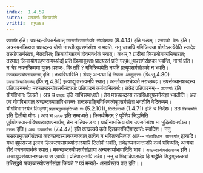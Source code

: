 ```yaml
---
index:  1.4.59
sutra:  उपसर्गाः क्रियायोगे
vritti:  nyasa
---
```


`प्रणयति` इति। प्रशब्दस्योपसर्गत्वात् `उपसर्गादसमासेऽपि णोपदेशस्य` (8.4.14) इति णत्वम्।
`प्रनायको देशः` इति। अत्रनयनक्रियया प्रशब्दस्य योगो नास्तीत्युपसर्गसंज्ञा न भवति. ननु चात्रापि गमिक्रियया योगोऽस्त्येवेति स्यादेव तस्योपसर्गसंज्ञा, नेतदस्ति; क्रियायोगग्रहणं ह्येवमनर्थकं स्यात्। कथम् ? प्रादीनां क्रियायोगाव्यभिचारात्; तस्मात् क्रियायोगग्रहणसामर्थ्याद्यं प्रति क्रियायुक्ताः प्रादयस्तं प्रति गत्#ुयपसर्गसंज्ञका भवन्ति, नान्यं प्रति। न चेह नयनक्रियया युक्तः प्रशब्दः, किं तर्हि ? गमिक्रिययेति नयतिं प्रत्युपसर्गसंज्ञको न भवति।
`मरुच्छब्दस्योपसंख्यानम्` इति। तत्वविधाविति। शेषः; अन्यथा हि `निपाता आद्युदात्ताः` (फि.सू.4.80) `उपसर्गाश्चाभिवर्जम्` (फि.सू.4.81) इत्याद्युदात्तत्वमपि स्यात्। अन्तोदात्तश्चेष्यते मरुच्छब्दः। उपसंख्यानशब्दस्य प्रतिपादनमर्थः; मरुच्छब्दस्योपसर्गसंज्ञायाः प्रतिपादनं कर्तव्यमित्यर्थः। तत्रेदं प्रतिपादनम्-- `उपसर्गाः` इति योगविभागः क्रियते। अत्र च `प्रादयः` इति नाभिसम्बध्यते। तेन मरुच्छब्दस्य तत्वविधावुपसर्गसंज्ञा भवतीति। अत एव योगविभागात् श्रच्छब्दस्याङविधावन्तः शब्दस्याङ्गिविधिणत्वेषूपसर्गसंज्ञा भवतीति वेदितव्यम्। योगविभागस्येदं लिङ्गम् `प्रज्ञाश्रद्धार्चावृत्तिभ्यो णः` (5.2.101), `तिरोऽन्तर्धौ` (1.4.71) इति च निर्देशः। ततः `क्रियायोगे` इति द्वितीयो योगः। अत्र च `प्रादयः` इति सम्बध्यते। किमर्थमिदम् ? पूर्वेणैव सिद्धमिति पूर्वयोगस्यासर्वविषयत्वाज्ञापनार्थम्, तेन नातिप्रसङगः। प्रादीनामक्रियायोग उपसर्गसंज्ञा मा भूदित्येवमर्थञ्च। `मरुत्तः` इति। `अच उपसर्गात्तः` (7.4.47) इति क्तप्रत्यये कृते द्वितकारनिर्देशाद्दवातेः सर्वादेशः। ननु चसत्यामुपसर्गसंज्ञयां करुच्छब्दस्यानजन्तत्वात् तत्वेन न भवितव्यमित्यत आह-- `संज्ञाविधान सामर्थ्यात्` इत्यादि। यथा ह्युपसरज इत्यत्र डित्करणसामर्थ्यादभस्यापि टिलोपो भवति, तथेहाप्यनजन्तादपि तत्वं भविष्यति; अन्यथा हीदं वचनमपार्थकं स्यात्। मरुच्छब्दस्योपसर्गसंज्ञाया अन्यकार्याभावादिति भावः।
`श्रच्छब्दस्योपसंख्यानम्` इति। अत्राप्युपसंख्यानशब्दस्य स एवार्थः। प्रतिपादनमपि तदेव। ननु च भिदादिपाठादेव हि श्रद्धेति सिद्धम्;तत्कथं तत्सिद्धये श्रच्छब्दस्योपसर्गसंज्ञा क्रियते ? एवं मन्यते- अनार्षस्तत्र पाठ इति।।

